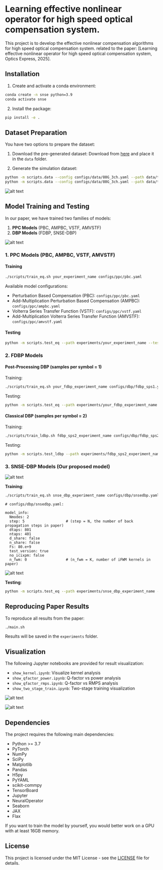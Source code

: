 # Learning effective nonlinear operator for high speed optical compensation system.
This project is to develop the effective nonlinear compensation algorithms for high speed optical compensation system. related to the paper: [Learning effective nonlinear operator for high speed optical compensation system, Optics Express, 2025].

## Installation

1. Create and activate a conda environment:
```bash
conda create -n snse python=3.9 
conda activate snse
```

2. Install the package:
```bash
pip install -e .
```

## Dataset Preparation

You have two options to prepare the dataset:

1. Download the pre-generated dataset:
Download from [here](https://drive.google.com/file/d/1-_0000000000000000000000000000000000000000/view?usp=sharing) and place it in the `data` folder.

2. Generate the simulation dataset:
```bash
python -m scripts.data --config configs/data/80G_3ch.yaml --path data/train.h5
python -m scripts.data --config configs/data/80G_3ch.yaml --path data/test.h5
```

![alt text](fig/image/fig8.png)

## Model Training and Testing

In our paper, we have trained two families of models:

1. **PPC Models** (PBC, AMPBC, VSTF, AMVSTF)
2. **DBP Models** (FDBP, SNSE-DBP)

![alt text](fig/image/snse_map.png)

### 1. PPC Models (PBC, AMPBC, VSTF, AMVSTF)

#### Training
```bash
./scripts/train_eq.sh your_experiment_name configs/ppc/pbc.yaml
```

Available model configurations:
- Perturbation Based Compensation (PBC): `configs/ppc/pbc.yaml`
- Add-Multiplication Perturbation Based Compensation (AMPBC): `configs/ppc/ampbc.yaml`
- Volterra Series Transfer Function (VSTF): `configs/ppc/vstf.yaml`
- Add-Multiplication Volterra Series Transfer Function (AMVSTF): `configs/ppc/amvstf.yaml`

#### Testing
```bash
python -m scripts.test_eq --path experiments/your_experiment_name --test_config configs/test_eq.yaml
```

### 2. FDBP Models

#### Post-Processing DBP (samples per symbol = 1)

Training:
```bash
./scripts/train_eq.sh your_fdbp_experiment_name configs/dbp/fdbp_sps1.yaml
```

Testing:
```bash
python -m scripts.test_eq --path experiments/your_fdbp_experiment_name --test_config configs/dsp/test_eq.yaml
```

#### Classical DBP (samples per symbol = 2)
Training:
```bash
./scripts/train_ldbp.sh fdbp_sps2_experiment_name configs/dbp/fdbp_sps2.yaml
```

Testing:
```bash
python -m scripts.test_ldbp --path experiments/fdbp_sps2_experiment_name --test_config configs/dsp/test_ldbp.yaml
```

### 3. SNSE-DBP Models (Our proposed model)



![alt text](fig/image/fig7_1.png)

**Training**:
```bash
./scripts/train_eq.sh snse_dbp_experiment_name configs/dbp/snsedbp.yaml
```
```
# configs/dbp/snsedbp.yaml:

model_info:
  Nmodes: 2
  step: 5                   # (step = N, the number of back propagation steps in paper)
  dtaps: 801
  ntaps: 401
  d_share: false
  n_share: false
  Fs: 80.e+9
  test_version: true
  no_icixpm: false
  n_fwm: 0                  # (n_fwm = K, number of iFWM kernels in paper)
```
![alt text](fig/image/fig6.png)

**Testing**:
```bash
python -m scripts.test_eq --path experiments/snse_dbp_experiment_name --test_config configs/test_eq.yaml
```

## Reproducing Paper Results

To reproduce all results from the paper:
```bash
./main.sh
```

Results will be saved in the `experiments` folder.

## Visualization

The following Jupyter notebooks are provided for result visualization:
- `show_kernel.ipynb`: Visualize kernel analysis
- `show_qfactor_power.ipynb`: Q-factor vs power analysis
- `show_qfactor_rmps.ipynb`: Q-factor vs RMPS analysis
- `show_two_stage_train.ipynb`: Two-stage training visualization

![alt text](fig/image/fig10.png)

![alt text](fig/image/fig11.png)

## Dependencies

The project requires the following main dependencies:
- Python >= 3.7
- PyTorch
- NumPy
- SciPy
- Matplotlib
- Pandas
- H5py
- PyYAML
- scikit-commpy
- TensorBoard
- Jupyter
- NeuralOperator
- Seaborn
- JAX
- Flax

If you want to train the model by yourself, you would better work on a GPU with at least 16GB memory.
## License

This project is licensed under the MIT License - see the [LICENSE](LICENSE) file for details.

<!-- ## Citation

If you use this code in your research, please cite our paper:

```bibtex
@article{snse2025,
  title={Learning effective nonlinear operator for high speed optical compensation system},
  author={[Author Names]},
  journal={Optics Express},
  year={2025},
  volume={},
  number={},
  pages={},
  publisher={Optical Society of America}
}
```

For any questions or issues, please open an issue in this repository.
 --> 



